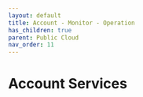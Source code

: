 ```yaml
---
layout: default
title: Account - Monitor - Operation
has_children: true
parent: Public Cloud
nav_order: 11
---
```


# Account Services